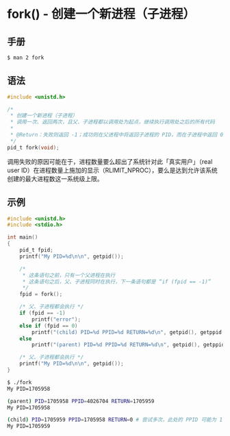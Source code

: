 # fork() - 创建一个新进程（子进程）

## 手册

```sh
$ man 2 fork
```

## 语法

```c
#include <unistd.h>

/*
 * 创建一个新进程（子进程）
 * 调用一次、返回两次，且父、子进程都以调用处为起点，继续执行调用处之后的所有代码
 *
 * @Return：失败则返回 -1；成功则在父进程中将返回子进程的 PID，而在子进程中返回 0
 */
pid_t fork(void);
```

调用失败的原因可能在于，进程数量要么超出了系统针对此「真实用户」（real user ID）在进程数量上施加的显示（RLIMIT_NPROC），要么是达到允许该系统创建的最大进程数这一系统级上限。

## 示例

```c
#include <unistd.h>
#include <stdio.h>

int main()
{
    pid_t fpid;
    printf("My PID=%d\n\n", getpid());

    /*
     * 这条语句之前，只有一个父进程在执行
     * 这条语句之后，父、子进程同时在执行，下一条语句都是 “if (fpid == -1)”
     */
    fpid = fork();

    /* 父、子进程都会执行 */
    if (fpid == -1)
        printf("error");
    else if (fpid == 0)
        printf("(child) PID=%d PPID=%d RETURN=%d\n", getpid(), getppid(), fpid);
    else
        printf("(parent) PID=%d PPID=%d RETURN=%d\n", getpid(), getppid(), fpid);

    /* 父、子进程都会执行 */
    printf("My PID=%d\n\n", getpid());
}
```

```sh
$ ./fork
My PID=1705958

(parent) PID=1705958 PPID=4026704 RETURN=1705959
My PID=1705958

(child) PID=1705959 PPID=1705958 RETURN=0 # 尝试多次，此处的 PPID 可能为 1
My PID=1705959
```